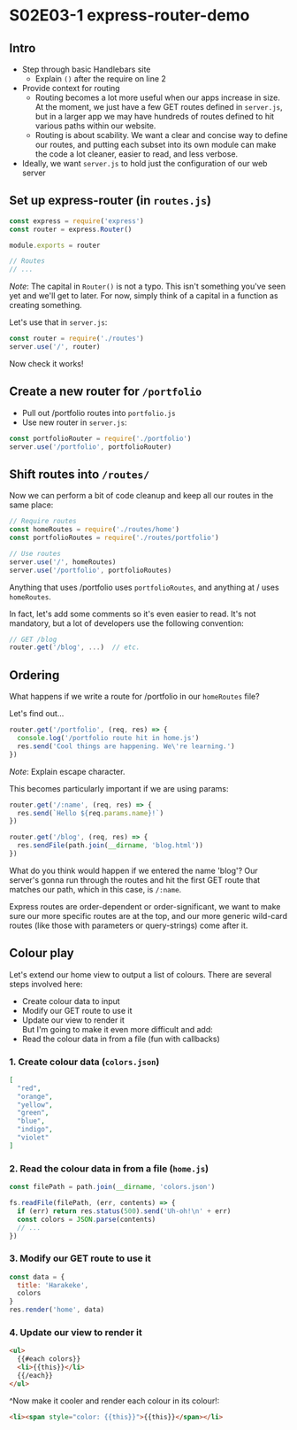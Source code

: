 # S02E03-1 express-router-demo

## Intro
* Step through basic Handlebars site
  * Explain `()` after the require on line 2
* Provide context for routing
  * Routing becomes a lot more useful when our apps increase in size. At the moment, we just have a few GET routes defined in `server.js`, but in a larger app we may have hundreds of routes defined to hit various paths within our website.
  * Routing is about scability. We want a clear and concise way to define our routes, and putting each subset into its own module can make the code a lot cleaner, easier to read, and less verbose.
* Ideally, we want `server.js` to hold just the configuration of our web server

## Set up express-router (in `routes.js`)
```js
const express = require('express')
const router = express.Router()

module.exports = router

// Routes
// ...
```
*Note*: The capital in `Router()` is not a typo. This isn't something you've seen yet and we'll get to later. For now, simply think of a capital in a function as creating something.

Let's use that in `server.js`:
```js
const router = require('./routes')
server.use('/', router)
```
Now check it works!

## Create a new router for `/portfolio`
* Pull out /portfolio routes into `portfolio.js`
* Use new router in `server.js`:
```js
const portfolioRouter = require('./portfolio')
server.use('/portfolio', portfolioRouter)
```

## Shift routes into `/routes/`
Now we can perform a bit of code cleanup and keep all our routes in the same place:
```js
// Require routes
const homeRoutes = require('./routes/home')
const portfolioRoutes = require('./routes/portfolio')

// Use routes
server.use('/', homeRoutes)
server.use('/portfolio', portfolioRoutes)
```
Anything that uses /portfolio uses `portfolioRoutes`, and anything at / uses `homeRoutes`.

In fact, let's add some comments so it's even easier to read. It's not mandatory, but a lot of developers use the following convention:
```js
// GET /blog
router.get('/blog', ...)  // etc.
```

## Ordering
What happens if we write a route for /portfolio in our `homeRoutes` file?

Let's find out...
```js
router.get('/portfolio', (req, res) => {
  console.log('/portfolio route hit in home.js')
  res.send('Cool things are happening. We\'re learning.')
})
```
*Note*: Explain escape character.

This becomes particularly important if we are using params:
```js
router.get('/:name', (req, res) => {
  res.send(`Hello ${req.params.name}!`)
})

router.get('/blog', (req, res) => {
  res.sendFile(path.join(__dirname, 'blog.html'))
})
```
What do you think would happen if we entered the name 'blog'? Our server's gonna run through the routes and hit the first GET route that matches our path, which in this case, is `/:name`.

Express routes are order-dependent or order-significant, we want to make sure our more specific routes are at the top, and our more generic wild-card routes (like those with parameters or query-strings) come after it.

## Colour play
Let's extend our home view to output a list of colours. There are several steps involved here:
* Create colour data to input
* Modify our GET route to use it
* Update our view to render it  
But I'm going to make it even more difficult and add:
* Read the colour data in from a file (fun with callbacks)  

### 1. Create colour data (`colors.json`)
```json
[
  "red",
  "orange",
  "yellow",
  "green",
  "blue",
  "indigo",
  "violet"
]
```

### 2. Read the colour data in from a file (`home.js`)
```js
const filePath = path.join(__dirname, 'colors.json')

fs.readFile(filePath, (err, contents) => {
  if (err) return res.status(500).send('Uh-oh!\n' + err)
  const colors = JSON.parse(contents)
  // ...
})
```

### 3. Modify our GET route to use it
```js
const data = {
  title: 'Harakeke',
  colors
}
res.render('home', data)
```

### 4. Update our view to render it
```html
<ul>
  {{#each colors}}
  <li>{{this}}</li>
  {{/each}}
</ul>
```
^Now make it cooler and render each colour in its colour!:
```html
<li><span style="color: {{this}}">{{this}}</span></li>
```
